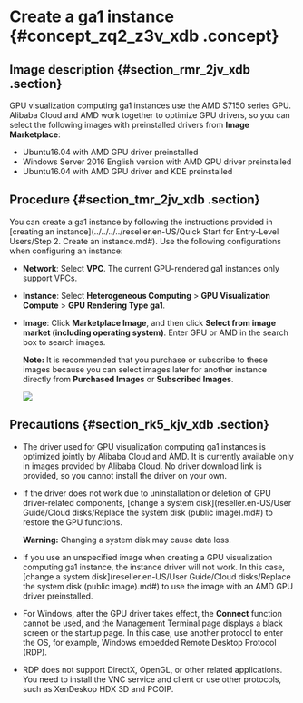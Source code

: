 # Create a ga1 instance {#concept_zq2_z3v_xdb .concept}

## Image description {#section_rmr_2jv_xdb .section}

GPU visualization computing ga1 instances use the AMD S7150 series GPU. Alibaba Cloud and AMD work together to optimize GPU drivers, so you can select the following images with preinstalled drivers from **Image Marketplace**:

-   Ubuntu16.04 with AMD GPU driver preinstalled
-   Windows Server 2016 English version with AMD GPU driver preinstalled
-   Ubuntu16.04 with AMD GPU driver and KDE preinstalled

## Procedure {#section_tmr_2jv_xdb .section}

You can create a ga1 instance by following the instructions provided in [creating an instance](../../../../reseller.en-US/Quick Start for Entry-Level Users/Step 2. Create an instance.md#). Use the following configurations when configuring an instance:

-   **Network**: Select **VPC**. The current GPU-rendered ga1 instances only support VPCs.
-   **Instance**: Select **Heterogeneous Computing** \> **GPU Visualization Compute** \> **GPU Rendering Type ga1**.
-   **Image**: Click **Marketplace Image**, and then click **Select from image market \(including operating system\)**. Enter GPU or AMD in the search box to search images.

    **Note:** It is recommended that you purchase or subscribe to these images because you can select images later for another instance directly from **Purchased Images** or **Subscribed Images**.

    ![](http://static-aliyun-doc.oss-cn-hangzhou.aliyuncs.com/assets/img/9628/15429589725119_en-US.png)


## Precautions {#section_rk5_kjv_xdb .section}

-   The driver used for GPU visualization computing ga1 instances is optimized jointly by Alibaba Cloud and AMD. It is currently available only in images provided by Alibaba Cloud. No driver download link is provided, so you cannot install the driver on your own.
-   If the driver does not work due to uninstallation or deletion of GPU driver-related components, [change a system disk](reseller.en-US/User Guide/Cloud disks/Replace the system disk (public image).md#) to restore the GPU functions.

    **Warning:** Changing a system disk may cause data loss.

-   If you use an unspecified image when creating a GPU visualization computing ga1 instance, the instance driver will not work. In this case, [change a system disk](reseller.en-US/User Guide/Cloud disks/Replace the system disk (public image).md#) to use the image with an AMD GPU driver preinstalled.
-   For Windows, after the GPU driver takes effect, the **Connect** function cannot be used, and the Management Terminal page displays a black screen or the startup page. In this case, use another protocol to enter the OS, for example, Windows embedded Remote Desktop Protocol \(RDP\).
-   RDP does not support DirectX, OpenGL, or other related applications. You need to install the VNC service and client or use other protocols, such as XenDeskop HDX 3D and PCOIP.

